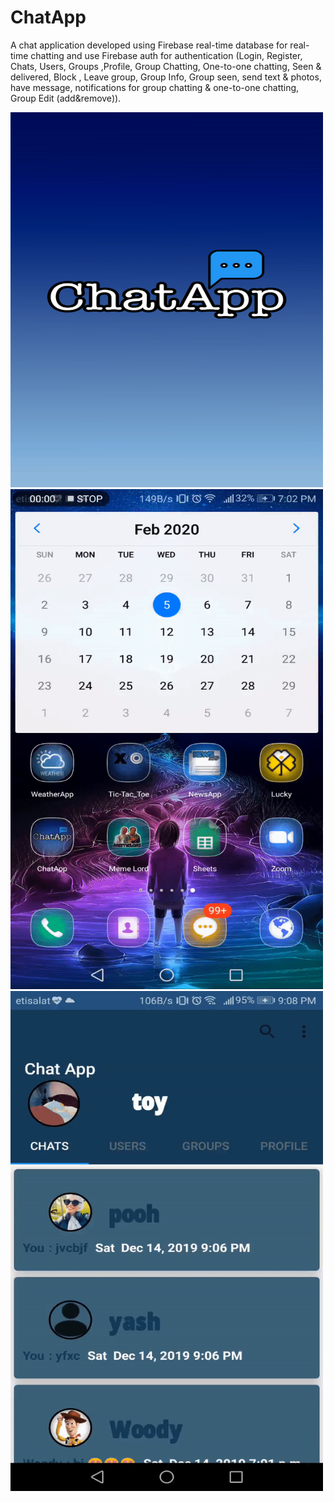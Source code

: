 # ChatApp
A chat application developed using Firebase real-time database for real-time chatting and use Firebase auth for authentication (Login, Register, Chats, Users, Groups ,Profile, Group Chatting, One-to-one chatting, Seen &amp; delivered, Block , Leave group, Group Info, Group seen, send text &amp; photos, have message, notifications for group chatting &amp; one-to-one chatting, Group Edit (add&amp;remove)).


<img src="https://github.com/yshimaa66/ChatApp/blob/master/chatapp.png" width="500" height="600">

<img src="https://github.com/yshimaa66/ChatApp/blob/master/ezgif.com-video-to-gif.gif" width="500" height="800">

<img src="https://github.com/yshimaa66/ChatApp/blob/master/ezgif.com-video-to-gif%20(1).gif" width="500" height="800">

